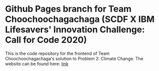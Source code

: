 # Github Pages branch for Team Choochoochagachaga (SCDF X IBM Lifesavers' Innovation Challenge: Call for Code 2020)

This is the code repository for the frontend of Team Choochoochagachaga's solution to Problem 2: Climate Change.
The website can be found here: [link](#)
